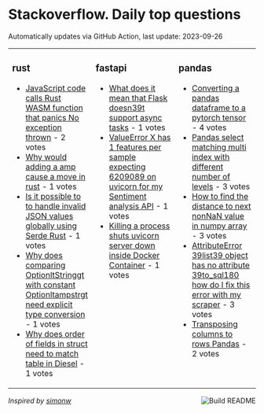 # Stackoverflow. Daily top questions 

Automatically updates via GitHub Action, last update: <!-- date starts -->2023-09-26<!-- date ends -->


<table><tr><td valign="top" width="33%">

### rust
<!-- rust starts -->
* [JavaScript code calls Rust WASM function that panics No exception thrown](https://stackoverflow.com/questions/77173464/javascript-code-calls-rust-wasm-function-that-panics-no-exception-thrown) - 2 votes
* [Why would adding a amp cause a move in rust](https://stackoverflow.com/questions/77176969/why-would-adding-a-cause-a-move-in-rust) - 1 votes
* [Is it possible to to handle invalid JSON values globally using Serde  Rust](https://stackoverflow.com/questions/77182710/is-it-possible-to-to-handle-invalid-json-values-globally-using-serde-rust) - 1 votes
* [Why does comparing OptionltStringgt with constant Optionltampstrgt need explicit type conversion](https://stackoverflow.com/questions/77182619/why-does-comparing-optionstring-with-constant-optionstr-need-explicit-type) - 1 votes
* [Why does order of fields in struct need to match table in Diesel](https://stackoverflow.com/questions/77169378/why-does-order-of-fields-in-struct-need-to-match-table-in-diesel) - 1 votes
<!-- rust ends -->
</td><td valign="top" width="34%">


### fastapi
<!-- fastapi starts -->
* [What does it mean that Flask doesn39t support async tasks](https://stackoverflow.com/questions/77181595/what-does-it-mean-that-flask-doesnt-support-async-tasks) - 1 votes
* [ValueError X has 1 features per sample expecting 6209089 on uvicorn for my Sentiment analysis API](https://stackoverflow.com/questions/77179600/valueerror-x-has-1-features-per-sample-expecting-6209089-on-uvicorn-for-my-sen) - 1 votes
* [Killing a process shuts uvicorn server down inside Docker Container](https://stackoverflow.com/questions/77173238/killing-a-process-shuts-uvicorn-server-down-inside-docker-container) - 1 votes
<!-- fastapi ends -->
</td><td valign="top" width="34%">


### pandas
<!-- pandas starts -->
* [Converting a pandas dataframe to a pytorch tensor](https://stackoverflow.com/questions/77178876/converting-a-pandas-dataframe-to-a-pytorch-tensor) - 4 votes
* [Pandas select matching multi index with different number of levels](https://stackoverflow.com/questions/77171252/pandas-select-matching-multi-index-with-different-number-of-levels) - 3 votes
* [How to find the distance to next nonNaN value in numpy array](https://stackoverflow.com/questions/77172130/how-to-find-the-distance-to-next-non-nan-value-in-numpy-array) - 3 votes
* [AttributeError 39list39 object has no attribute 39to_sql180 how do I fix this error with my scraper](https://stackoverflow.com/questions/77175175/attributeerror-list-object-has-no-attribute-to-sql%c2%b4-how-do-i-fix-this-error) - 3 votes
* [Transposing columns to rows Pandas](https://stackoverflow.com/questions/77179993/transposing-columns-to-rows-pandas) - 2 votes
<!-- pandas ends -->
</td></tr></table>

<a href="https://github.com/hp0404/hp0404/actions"><img src="https://github.com/hp0404/hp0404/workflows/Build%20README/badge.svg" align="right" alt="Build README"></a> <p>*Inspired by  [simonw](https://github.com/simonw/simonw)*</p>

